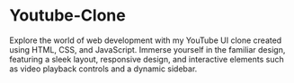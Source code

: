 # Youtube-Clone
Explore the world of web development with my YouTube UI clone created using HTML, CSS, and JavaScript. Immerse yourself in the familiar design, featuring a sleek layout, responsive design, and interactive elements such as video playback controls and a dynamic sidebar. 
